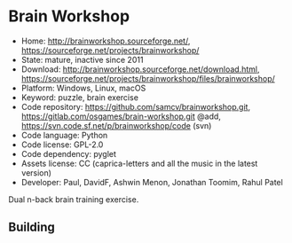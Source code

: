 # Brain Workshop

- Home: http://brainworkshop.sourceforge.net/, https://sourceforge.net/projects/brainworkshop/
- State: mature, inactive since 2011
- Download: http://brainworkshop.sourceforge.net/download.html, https://sourceforge.net/projects/brainworkshop/files/brainworkshop/
- Platform: Windows, Linux, macOS
- Keyword: puzzle, brain exercise
- Code repository: https://github.com/samcv/brainworkshop.git, https://gitlab.com/osgames/brain-workshop.git @add, https://svn.code.sf.net/p/brainworkshop/code (svn)
- Code language: Python
- Code license: GPL-2.0
- Code dependency: pyglet
- Assets license: CC (caprica-letters and all the music in the latest version)
- Developer: Paul, DavidF, Ashwin Menon, Jonathan Toomim, Rahul Patel

Dual n-back brain training exercise.

## Building
